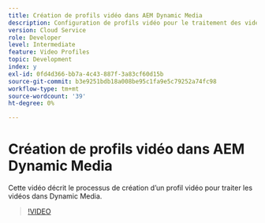 ```yaml
---
title: Création de profils vidéo dans AEM Dynamic Media
description: Configuration de profils vidéo pour le traitement des vidéos dans Dynamic Media
version: Cloud Service
role: Developer
level: Intermediate
feature: Video Profiles
topic: Development
index: y
exl-id: 0fd4d366-bb7a-4c43-887f-3a83cf60d15b
source-git-commit: b3e9251bdb18a008be95c1fa9e5c79252a74fc98
workflow-type: tm+mt
source-wordcount: '39'
ht-degree: 0%

---
```


# Création de profils vidéo dans AEM Dynamic Media

Cette vidéo décrit le processus de création d’un profil vidéo pour traiter les vidéos dans Dynamic Media.

>[!VIDEO](https://video.tv.adobe.com/v/335382?quality=12&learn=on)
